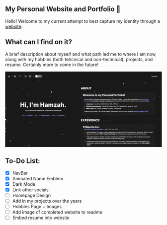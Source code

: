 ## My Personal Website and Portfolio 🍫

Hello! Welcome to my current attempt to best capture my identity through a [website](hamzahbehery.xyz).

## What can I find on it?

A brief description about myself and what path led me to where I am now, along with my hobbies (both tehcnical and non-technical), projects, and resume. Certainly more to come in the future!

![Current homepage:](public/homepage_dark.png)

## To-Do List:

- [x] NavBar
- [x] Animated Name Emblem
- [x] Dark Mode
- [x] Link other socials
- [ ] Homepage Design
- [ ] Add in my projects over the years
- [ ] Hobbies Page + Images
- [ ] Add image of completed website to readme
- [ ] Embed resume into website
